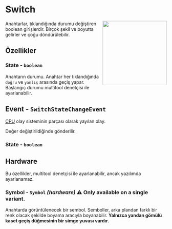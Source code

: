 # Switch

<img src="https://docs.retrogadgets.game/api/modules/Switch.png" width="200" align="right">

Anahtarlar, tıklandığında durumu değiştiren boolean girişlerdir. Birçok şekil ve boyutta gelirler ve çoğu döndürülebilir.


## Özellikler

### State - `boolean`
Anahtarın durumu. Anahtar her tıklandığında `doğru` ve `yanlış` arasında geçiş yapar. Başlangıç ​​durumu multitool denetçisi ile ayarlanabilir.


## Event - `SwitchStateChangeEvent`
[CPU](../misc/CPU.md) olay sisteminin parçası olarak yayılan olay.

Değer değiştirildiğinde gönderilir.

### State - `boolean`


## Hardware
Bu özellikler, multitool denetçisi ile ayarlanabilir, ancak yazılımda ayarlanamaz.

### Symbol - `Symbol` *(hardware)* ⚠️ Only available on a single variant.
Anahtarda görüntülenecek bir sembol. Semboller, arka plandan farklı bir renk olacak şekilde boyama aracıyla boyanabilir. **Yalnızca yandan gömülü kaset geçiş düğmesinin bir simge yuvası vardır.**